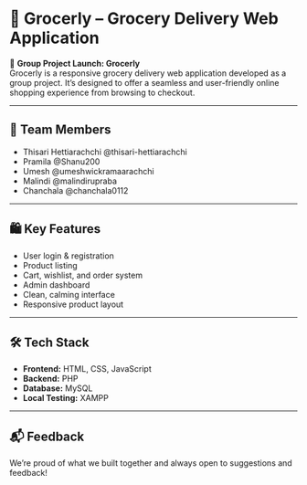 # 🛒 Grocerly – Grocery Delivery Web Application

🚀 **Group Project Launch: Grocerly**  
Grocerly is a responsive grocery delivery web application developed as a group project. It’s designed to offer a seamless and user-friendly online shopping experience from browsing to checkout.

---

## 👥 Team Members
- Thisari Hettiarachchi  @thisari-hettiarachchi
- Pramila  @Shanu200
- Umesh  @umeshwickramaarachchi
- Malindi  @malindirupraba
- Chanchala @chanchala0112

---

## 🛍️ Key Features
- User login & registration  
- Product listing  
- Cart, wishlist, and order system  
- Admin dashboard  
- Clean, calming interface  
- Responsive product layout

---

## 🛠️ Tech Stack
- **Frontend:** HTML, CSS, JavaScript  
- **Backend:** PHP  
- **Database:** MySQL  
- **Local Testing:** XAMPP

---


## 📬 Feedback
We’re proud of what we built together and always open to suggestions and feedback!
